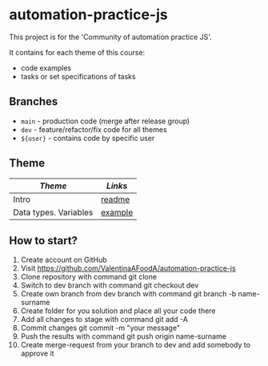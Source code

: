 # automation-practice-js

This project is for the 'Community of automation practice JS'.

It contains for each theme of this course:

- code examples
- tasks or set specifications of tasks

## Branches

* `main` - production code (merge after release group)
* `dev` - feature/refactor/fix code for all themes
* `${user}` - contains code by specific user

## Theme

| *Theme*  | *Links* |
| ------------- | ------------- |
| Intro  | [readme](automation-practice-js/README.md) |
| Data types. Variables  | [example](src/basics/variable/)  |

## How to start?

   1. Create account on GitHub
   2. Visit https://github.com/ValentinaAFoodA/automation-practice-js 
   3. Clone repository with command git clone
   4. Switch to dev branch with command git checkout dev
   5. Create own branch from dev branch with command git branch -b name-surname
   6. Create folder for you solution and place all your code there
   7. Add all changes to stage with command git add -A
   8. Commit changes git commit -m "your message"
   9. Push the results with command git push origin name-surname
   10. Create merge-request from your branch to dev and add somebody to approve it
